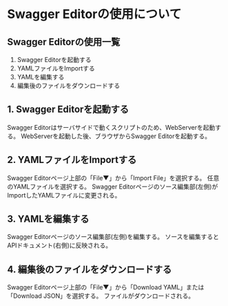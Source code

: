 # Swagger Editorの使用について

## **Swagger Editorの使用一覧**
1. Swagger Editorを起動する
2. YAMLファイルをImportする
3. YAMLを編集する
4. 編集後のファイルをダウンロードする

## **1. Swagger Editorを起動する**
Swagger Editorはサーバサイドで動くスクリプトのため、WebServerを起動する。
WebServerを起動した後、ブラウザからSwagger Editorを起動する。

## **2. YAMLファイルをImportする**
Swagger Editorページ上部の「File▼」から「Import File」を選択する。
任意のYAMLファイルを選択する。
Swagger Editorページのソース編集部(左側)がImportしたYAMLファイルに変更される。

## **3. YAMLを編集する**
Swagger Editorページのソース編集部(左側)を編集する。
ソースを編集するとAPIドキュメント(右側)に反映される。

## **4. 編集後のファイルをダウンロードする**
Swagger Editorページ上部の「File▼」から「Download YAML」または「Download JSON」を選択する。
ファイルがダウンロードされる。


